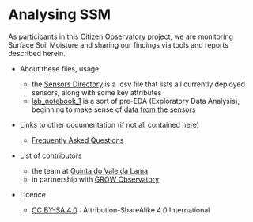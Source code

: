 # Analysing SSM
As participants in this [Citizen Observatory project](https://growobservatory.org), we are monitoring Surface Soil Moisture and sharing our findings via tools and reports described herein.

- About these files, usage
  - the [Sensors Directory](sensors_directory2.csv) is a .csv file that lists all currently deployed sensors, along with some key attributes
  - [lab_notebook_1](https://github.com/ludwa6/Analysing-SSM/blob/master/lab_notebook_1.ipynb) is a sort of pre-EDA (Exploratory Data Analysis), beginning to make sense of [data from the sensors](./sensor_data2)

- Links to other documentation (if not all contained here)
  - [Frequently Asked Questions](/docs/faq.md)
- List of contributors
  - the team at [Quinta do Vale da Lama](http://www.valedalama.net)
  - in partnership with [GROW Observatory](https://growobservatory.org)
- Licence
  - [CC BY-SA 4.0](https://creativecommons.org/licenses/by-sa/4.0/) : Attribution-ShareAlike 4.0 International
